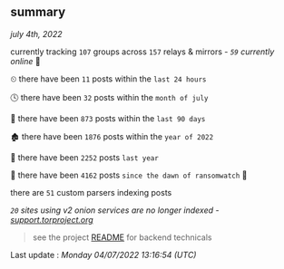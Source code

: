 
## summary
_july 4th, 2022_

currently tracking `107` groups across `157` relays & mirrors - _`59` currently online_ 📡

⏲ there have been `11` posts within the `last 24 hours`

🕓 there have been `32` posts within the `month of july`

📅 there have been `873` posts within the `last 90 days`

🏚 there have been `1876` posts within the `year of 2022`

🚀 there have been `2252` posts `last year`

🦕 there have been `4162` posts `since the dawn of ransomwatch` 🐣

there are `51` custom parsers indexing posts

_`20` sites using v2 onion services are no longer indexed - [support.torproject.org](https://support.torproject.org/onionservices/v2-deprecation/)_

> see the project [README](https://github.com/jmousqueton/ransomwatch#readme) for backend technicals



Last update : _Monday 04/07/2022 13:16:54 (UTC)_

